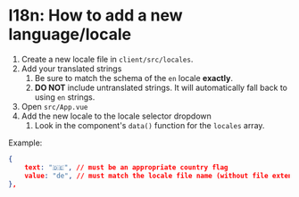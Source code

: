# I18n: How to add a new language/locale

1. Create a new locale file in `client/src/locales`.
2. Add your translated strings
   1. Be sure to match the schema of the `en` locale **exactly**.
   2. **DO NOT** include untranslated strings. It will automatically fall back to using `en` strings.
3. Open `src/App.vue`
4. Add the new locale to the locale selector dropdown
   1. Look in the component's `data()` function for the `locales` array.

Example:
```json
{
	text: "🇩🇪", // must be an appropriate country flag
	value: "de", // must match the locale file name (without file extension)
},
```